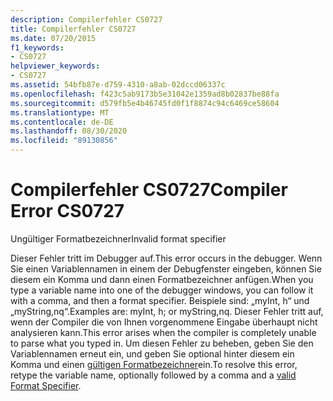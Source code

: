 ```yaml
---
description: Compilerfehler CS0727
title: Compilerfehler CS0727
ms.date: 07/20/2015
f1_keywords:
- CS0727
helpviewer_keywords:
- CS0727
ms.assetid: 54bfb87e-d759-4310-a8ab-02dccd06337c
ms.openlocfilehash: f423c5ab9173b5e31042e1359ad8b02837be88fa
ms.sourcegitcommit: d579fb5e4b46745fd0f1f8874c94c6469ce58604
ms.translationtype: MT
ms.contentlocale: de-DE
ms.lasthandoff: 08/30/2020
ms.locfileid: "89130856"
---
```

# <a name="compiler-error-cs0727"></a><span data-ttu-id="d53e8-103">Compilerfehler CS0727</span><span class="sxs-lookup"><span data-stu-id="d53e8-103">Compiler Error CS0727</span></span>
<span data-ttu-id="d53e8-104">Ungültiger Formatbezeichner</span><span class="sxs-lookup"><span data-stu-id="d53e8-104">Invalid format specifier</span></span>  
  
 <span data-ttu-id="d53e8-105">Dieser Fehler tritt im Debugger auf.</span><span class="sxs-lookup"><span data-stu-id="d53e8-105">This error occurs in the debugger.</span></span> <span data-ttu-id="d53e8-106">Wenn Sie einen Variablennamen in einem der Debugfenster eingeben, können Sie diesem ein Komma und dann einen Formatbezeichner anfügen.</span><span class="sxs-lookup"><span data-stu-id="d53e8-106">When you type a variable name into one of the debugger windows, you can follow it with a comma, and then a format specifier.</span></span> <span data-ttu-id="d53e8-107">Beispiele sind: „myInt, h“ und „myString,nq“.</span><span class="sxs-lookup"><span data-stu-id="d53e8-107">Examples are: myInt, h; or myString,nq.</span></span> <span data-ttu-id="d53e8-108">Dieser Fehler tritt auf, wenn der Compiler die von Ihnen vorgenommene Eingabe überhaupt nicht analysieren kann.</span><span class="sxs-lookup"><span data-stu-id="d53e8-108">This error arises when the compiler is completely unable to parse what you typed in.</span></span> <span data-ttu-id="d53e8-109">Um diesen Fehler zu beheben, geben Sie den Variablennamen erneut ein, und geben Sie optional hinter diesem ein Komma und einen [gültigen Formatbezeichner](/visualstudio/debugger/format-specifiers-in-csharp)ein.</span><span class="sxs-lookup"><span data-stu-id="d53e8-109">To resolve this error, retype the variable name, optionally followed by a comma and a [valid Format Specifier](/visualstudio/debugger/format-specifiers-in-csharp).</span></span>
